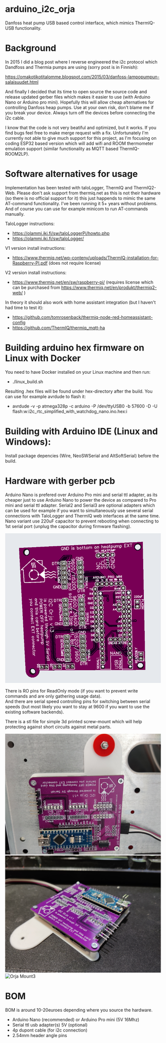 # arduino_i2c_orja
Danfoss heat pump USB based control interface, which mimics ThermIQ-USB functionality.

# Background

In 2015 I did a blog post where I reverse engineered the i2c protocol which Dandfoss and Thermia pumps are using (sorry post is in Finnish):

https://omakotikotitalomme.blogspot.com/2015/03/danfoss-lampopumpun-salaisuudet.html    

And finally I decided that its time to open source the source code and release updated gerber files which makes it easier to use (with Arduino Nano or Arduino pro mini). Hopefully this will allow cheap alternatives for controlling Danfoss heap pumps. Use at your own risk, don't blame me if you break your device. Always turn off the devices before connecting the i2c cable.    

I know that the code is not very beatiful and optimized, but it works. If you find bugs feel free to make merge request with a fix. Unfortunately I'm currently not able to give much support for this project, as I'm focusing on coding ESP32 based version which will add wifi and ROOM thermometer emulation support (similar functionality as MQTT based ThermIQ-ROOM2LP).

# Software alternatives for usage

Implementation has been tested with taloLogger, ThermIQ and ThermIQ2-Web. Please don't ask support from thermiq.net as this is not their hardware (so there is no official support for it) this just happends to mimic the same AT-command functionality. I've been running it 5+ years without problems. And of course you can use for example minicom to run AT-commands manually.

TaloLogger instructions:    
- https://olammi.iki.fi/sw/taloLoggerPi/howto.php     
- https://olammi.iki.fi/sw/taloLogger/

V1 version install instructions:    
- https://www.thermiq.net/wp-conteny/uploads/ThermIQ-installation-for-Raspberry-PI.pdf  (does not require license)

V2 version install instructions:    
- https://www.thermiq.net/en/sw/raspberry-pi/ (requires license which can be purchased from https://www.thermiq.net/en/produkt/thermiq2-web/ )

In theory it should also work with home assistant integration (but I haven't had time to test it):    
- https://github.com/tomrosenback/thermiq-node-red-homeassistant-config    
- https://github.com/ThermIQ/thermiq_mqtt-ha

# Building arduino hex firmware on Linux with Docker

You need to have Docker installed on your Linux machine and then run:

- ./linux_build.sh    

Resulting .hex files will be found under hex-directory after the build. You can use for example avrdude to flash it:    
- avrdude -v -p atmega328p -c arduino -P /dev/ttyUSB0 -b 57600 -D -U flash:w:i2c_rtc_simplified_with_watchdog_nano.ino.hex:i

# Building with Arduino IDE (Linux and Windows):
Install package depencies (Wire, NeoSWSerial and AltSoftSerial) before the build.

# Hardware with gerber pcb

Arduino Nano is prefered over Arduino Pro mini and serial ttl adapter, as its cheaper just to use Arduino Nano to power the device as compared to Pro mini and serial ttl adapter. Serial2 and Serial3 are optional adapters which can be used for example if you want to simultaneously use several serial connections with TaloLogger and ThermIQ web interfaces at the same time. Nano variant use 220uF capacitor to prevent rebooting when connecting to 1st serial port (unplug the capacitor during firmware flashing).

![Orja Gerber](images/orja_gerber.png?raw=true "Orja Gerber")

There is RO pins for ReadOnly mode (if you want to prevent write commands and are only gathering usage data).    
And there are serial speed controlling pins for switching between serial speeds (but most likely you want to stay at 9600 if you want to use the existing software backends).

There is a stl file for simple 3d printed screw-mount which will help protecting against short circuits against metal parts.

![Orja Mount](images/orja_stl_mount.jpg?raw=true "Orja Mount")
![Orja Mount2](images/orja_stl_mount2.jpg?raw=true "Orja Mount2")
![Orja Mount3](images/orja_stl_mount3.jpg?raw=true "Orja Mount3")

# BOM

BOM is around 10-20euroes depending where you source the hardware.

- Arduino Nano (recommended) or Arduino Pro mini (5V 16Mhz)    
- Serial ttl usb adapter(s) 5V (optional)    
- 4p dupont cable (for i2c connection)    
- 2.54mm header angle pins   
